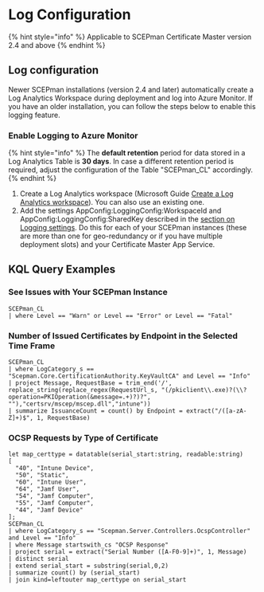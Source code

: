# Log Configuration

{% hint style="info" %}
Applicable to SCEPman Certificate Master version 2.4 and above
{% endhint %}

## Log configuration

Newer SCEPman installations (version 2.4 and later) automatically create a Log Analytics Workspace during deployment and log into Azure Monitor. If you have an older installation, you can follow the steps below to enable this logging feature.

### Enable Logging to Azure Monitor

{% hint style="info" %}
The **default retention** period for data stored in a Log Analytics Table is **30 days**. In case a different retention period is required, adjust the configuration of the Table "SCEPman\_CL" accordingly.
{% endhint %}

1. Create a Log Analytics workspace (Microsoft Guide [Create a Log Analytics workspace](https://docs.microsoft.com/en-us/azure/azure-monitor/learn/quick-create-workspace#create-a-workspace)). You can also use an existing one.
2. Add the settings AppConfig:LoggingConfig:WorkspaceId and AppConfig:LoggingConfig:SharedKey described in the [section on Logging settings](application-settings/logging.md). Do this for each of your SCEPman instances (these are more than one for geo-redundancy or if you have multiple deployment slots) and your Certificate Master App Service.

## KQL Query Examples

### See Issues with Your SCEPman Instance

```kusto
SCEPman_CL
| where Level == "Warn" or Level == "Error" or Level == "Fatal"
```

### Number of Issued Certificates by Endpoint in the Selected Time Frame

```kusto
SCEPman_CL
| where LogCategory_s == "Scepman.Core.CertificationAuthority.KeyVaultCA" and Level == "Info"
| project Message, RequestBase = trim_end('/', replace_string(replace_regex(RequestUrl_s, "(/pkiclient\\.exe)?(\\?operation=PKIOperation(&message=.+)?)?", ""),"certsrv/mscep/mscep.dll","intune"))
| summarize IssuanceCount = count() by Endpoint = extract("/([a-zA-Z]+)$", 1, RequestBase)
```

### OCSP Requests by Type of Certificate

```kusto
let map_certtype = datatable(serial_start:string, readable:string)
[
  "40", "Intune Device",
  "50", "Static",
  "60", "Intune User",
  "64", "Jamf User",
  "54", "Jamf Computer",
  "55", "Jamf Computer",
  "44", "Jamf Device"
];
SCEPman_CL
| where LogCategory_s == "Scepman.Server.Controllers.OcspController" and Level == "Info"
| where Message startswith_cs "OCSP Response"
| project serial = extract("Serial Number ([A-F0-9]+)", 1, Message)
| distinct serial
| extend serial_start = substring(serial,0,2)
| summarize count() by (serial_start)
| join kind=leftouter map_certtype on serial_start
```